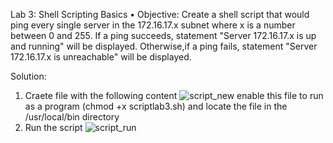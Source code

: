 Lab 3: Shell Scripting Basics
• Objective: Create a shell script that would ping every single server in the
172.16.17.x subnet where x is a number between 0 and 255. If a ping succeeds,
statement "Server 172.16.17.x is up and running" will be displayed. Otherwise,if a ping fails,
statement "Server 172.16.17.x is unreachable" will be displayed.

Solution:
1. Craete file with the following content
  ![script_new](https://github.com/user-attachments/assets/10013cc1-7b41-4ea4-a55d-35b9afaf96a5)
enable this file to run as a program (chmod +x scriptlab3.sh) and locate the file in the /usr/local/bin directory
2. Run the script
   ![script_run](https://github.com/user-attachments/assets/239c2bae-de9e-4321-bb03-7d0d36fb322f)

   
